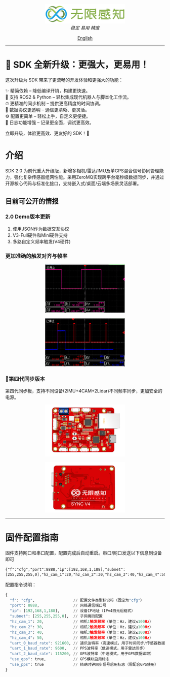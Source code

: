 <p align="center">
<img  style="width:50%;"  alt="Logo" src="assets/main_logo.png">
<br>
<em>稳定 易用 精度</em>
<br>
</p>
<p align="center">
<a href="README.md">English</a>
</p>

---

# 🚀 SDK 全新升级：更强大，更易用！

这次升级为 SDK 带来了更流畅的开发体验和更强大的功能：

✨ 精简依赖 – 降低编译开销，构建更快速。  
🤖 支持 ROS2 & Python – 轻松集成现代机器人与脚本化工作流。  
⏱ 更精准的同步机制 – 提供更高精度的时间协调。  
📡 数据协议更透明 – 通信更清晰、更灵活。  
⚙️ 配置更简单 – 轻松上手，自定义更便捷。  
📜 日志功能增强 – 记录更全面，调试更高效。  

立即升级，体验更高效、更友好的 SDK！🚀

# 介绍
  SDK 2.0 为前代重大升级版，新增多相机/雷达/IMU及单GPS混合信号协同管理能力，强化复杂传感器组网性能。采用ZeroMQ实现跨平台毫秒级数据同步，并通过开源核心代码与标准化接口，支持嵌入式/桌面/云端多场景灵活部署。

## 目前可公开的情报

### 2.0 Demo版本更新

1. 使用JSON作为数据交互协议
2. V3-Full硬件和Mini硬件支持
3. 多路自定义频率触发(V4硬件)

### 更加准确的触发对齐与帧率

<p align="center">
<img style="width:50%;" alt="1秒钟触发" src="assets/one_second.png">

<p align="center">
<img  style="width:50%; alt="帧率对齐" src="assets/align.png">

### 📸第四代同步版本

第四代同步板，支持不同设备(2IMU+4CAM+2Lidar)不同频率同步，更加安全的电源。
<p align="center">
<img style="width:50%; alt="board_a" src="assets/board_a.png">

<p align="center">
<img style="width:50%; alt="board_b" src="assets/board_b.png">

---

# 固件配置指南

固件支持网口和串口配置，配置完成后自动重启。串口/网口发送以下信息到设备即可

```aiignore
{"f":"cfg","port":8888,"ip":[192,168,1,188],"subnet":[255,255,255,0],"hz_cam_1":20,"hz_cam_2":30,"hz_cam_3":40,"hz_cam_4":50,"uart_0_baud_rate":921600,"uart_1_baud_rate":9600,"uart_2_baud_rate":115200,"use_gps":true,"use_pps":true}
```
配置指令说明：
```python
{
  "f": "cfg",                 // 配置文件类型标识符（固定为"cfg"）
  "port": 8888,               // 网络通信端口号
  "ip": [192,168,1,188],      // 设备IP地址（IPv4四元组格式）
  "subnet": [255,255,255,0],  // 子网掩码配置
  "hz_cam_1": 20,             // 相机1触发频率（单位：Hz，建议≤100Hz）
  "hz_cam_2": 30,             // 相机2触发频率（单位：Hz，建议≤100Hz）
  "hz_cam_3": 40,             // 相机3触发频率（单位：Hz，建议≤100Hz）
  "hz_cam_4": 50,             // 相机4触发频率（单位：Hz，建议≤100Hz）
  "uart_0_baud_rate": 921600, // 通讯波特率（高速模式，用于时间同步/传感器数据）
  "uart_1_baud_rate": 9600,   // PPS波特率（低速模式，用于雷达同步）
  "uart_2_baud_rate": 115200, // GPS波特率（中速模式，用于GPS数据读取）
  "use_gps": true,            // GPS模块启用标志
  "use_pps": true             // 精确时钟同步信号启用标志（需配合GPS使用）
}
```
